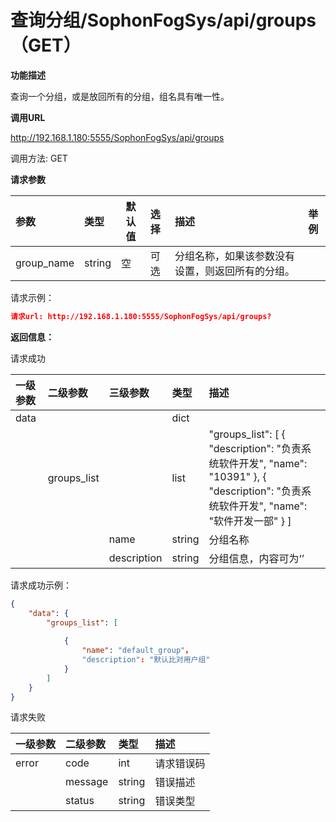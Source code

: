 # 查询分组/SophonFogSys/api/groups（GET）

**功能描述**

查询一个分组，或是放回所有的分组，组名具有唯一性。

**调用URL**

http://192.168.1.180:5555/SophonFogSys/api/groups

调用方法: GET

**请求参数**

| 参数       | 类型   |  默认值   | 选择 | 描述                                             |   举例  |
| :--------- | :----- | ----------------------------------- | :--- | :----------------------------------------------- | --------------------------------- |
| group_name | string | 空                                  | 可选 | 分组名称，如果该参数没有设置，则返回所有的分组。 |                                   |

请求示例：

```json
请求url: http://192.168.1.180:5555/SophonFogSys/api/groups?
```

**返回信息：**

请求成功

| 一级参数 | 二级参数    | 三级参数    | 类型   | 描述                                                         |
| :------- | :---------- | :---------- | :----- | :----------------------------------------------------------- |
| data     |             |             | dict   |                                                              |
|          | groups_list |             | list   | "groups_list": [  {  "description": "负责系统软件开发", "name": "10391" },  {  "description": "负责系统软件开发", "name": "软件开发一部" }  ] |
|          |             | name        | string | 分组名称                                                     |
|          |             | description | string | 分组信息，内容可为‘’                                         |

请求成功示例：

```json
{
    "data": {
        "groups_list": [
            
            {
                "name": "default_group"，
                "description": "默认比对用户组"
            }
        ]
    }
}
```

请求失败

| 一级参数 | 二级参数 | 类型   | 描述       |
| :------- | :------- | :----- | :--------- |
| error    | code     | int    | 请求错误码 |
|          | message  | string | 错误描述   |
|          | status   | string | 错误类型   |
